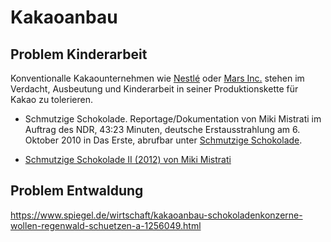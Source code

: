 # Kakaoanbau

## Problem Kinderarbeit
Konventionalle Kakaounternehmen wie [Nestlé](../konzerne/nestle.html) oder [Mars Inc.](../konzerne/mars_inc.html) stehen im Verdacht, Ausbeutung und Kinderarbeit in seiner Produktionskette für Kakao zu tolerieren.   


* Schmutzige Schokolade. Reportage/Dokumentation von Miki Mistrati im Auftrag des NDR, 43:23 Minuten, deutsche Erstausstrahlung am 6. Oktober 2010 in Das Erste, abrufbar unter <a target="_blank" href="https://archive.fo/20120718194824/http://www.ardmediathek.de/ard/servlet/content/3517136?documentId=8577084">Schmutzige Schokolade</a>.   

* <a target="_blank" href="https://web.archive.org/web/20130111031002/http://www.ndr.de/ratgeber/verbraucher/minuten757.html">Schmutzige Schokolade II (2012) von Miki Mistrati</a>   


## Problem Entwaldung

https://www.spiegel.de/wirtschaft/kakaoanbau-schokoladenkonzerne-wollen-regenwald-schuetzen-a-1256049.html
